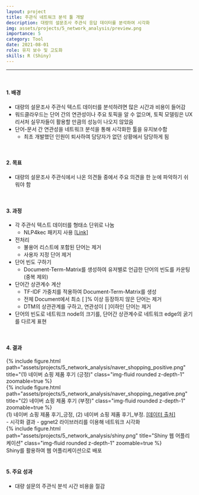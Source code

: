 ```yaml
---
layout: project
title: 주관식 네트워크 분석 툴 개발
description: 대량의 설문조사 주관식 응답 데이터를 분석하여 시각화
img: assets/projects/5_network_analysis/preview.png
importance: 5
category: Tool
date: 2021-08-01
role: 유지 보수 및 고도화
skills: R (Shiny)
---
```





---
<br>

#### 1. 배경

- 대량의 설문조사 주관식 텍스트 데이터를 분석하려면 많은 시간과 비용이 들어감
- 워드클라우드는 단어 간의 연관성이나 주요 토픽을 알 수 없으며, 토픽 모델링은 UX 리서처 실무자들이 활용할 만큼의 성능이 나오지 않았음
- 단어-문서 간 연관성을 네트워크 분석을 통해 시각화한 툴을 유지보수함
    - 최초 개발했던 인원이 퇴사하여 담당자가 없던 상황에서 담당하게 됨


<br>

#### 2. 목표

- 대량의 설문조사 주관식에서 나온 의견들 중에서 주요 의견을 한 눈에 파악하기 쉬워야 함

<br>

#### 3. 과정

- 각 주관식 텍스트 데이터를 형태소 단위로 나눔
    - NLP4kec 패키지 사용 [[Link]](https://github.com/NamyounKim/NLP4kec)
- 전처리
    - 불용어 리스트에 포함된 단어는 제거
    - 사용자 지정 단어 제거
- 단어 빈도 구하기
    - Document-Term-Matrix를 생성하여 유저별로 언급한 단어의 빈도를 카운팅 (중복 제외)
- 단어간 상관계수 계산
    - TF-IDF 가중치를 적용하여 Document-Term-Matrix를 생성
    - 전체 Document에서 최소 [ ]% 이상 등장하지 않은 단어는 제거
    - DTM의 상관관계를 구하고, 연관성이 [ ]이하인 단어는 제거
- 단어의 빈도로 네트워크 node의 크기를, 단어간 상관계수로 네트워크 edge의 굵기를 다르게 표현  


<br>

#### 4. 결과

<div class="row">
    <div class="col-sm mt-3 mt-md-0">
        {% include figure.html path="assets/projects/5_network_analysis/naver_shopping_positive.png" title="(1) 네이버 쇼핑 제품 후기 (긍정)" class="img-fluid rounded z-depth-1" zoomable=true %}
    </div>
    <div class="col-sm mt-3 mt-md-0">
        {% include figure.html path="assets/projects/5_network_analysis/naver_shopping_negative.png" title="(2) 네이버 쇼핑 제품 후기 (부정)" class="img-fluid rounded z-depth-1" zoomable=true %}
    </div>
</div>
<div class="caption">
    (1) 네이버 쇼핑 제품 후기_긍정, (2) 네이버 쇼핑 제품 후기_부정. <a href="https://github.com/bab2min/corpus/tree/master/sentiment">[데이터 출처]</a>
</div>
- 시각화 결과
    - ggnet2 라이브러리를 이용해 네트워크 시각화

<br>

<div class="row">
    <div class="col-sm mt-3 mt-md-0">
        {% include figure.html path="assets/projects/5_network_analysis/shiny.png" title="Shiny 웹 어플리케이션" class="img-fluid rounded z-depth-1" zoomable=true %}
    </div>
</div>
<div class="caption">
    Shiny를 활용하여 웹 어플리케이션으로 배포 
</div>

<br>

#### 5. 주요 성과

- 대량 설문의 주관식 분석 시간 비용을 절감